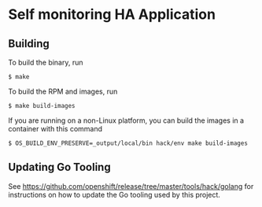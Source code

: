 Self monitoring HA Application
==============================

Building
--------

To build the binary, run

```
$ make
```

To build the RPM and images, run

```
$ make build-images
```

If you are running on a non-Linux platform, you can build the images in a
container with this command

```
$ OS_BUILD_ENV_PRESERVE=_output/local/bin hack/env make build-images
```

Updating Go Tooling
-------------------

See https://github.com/openshift/release/tree/master/tools/hack/golang for
instructions on how to update the Go tooling used by this project.
